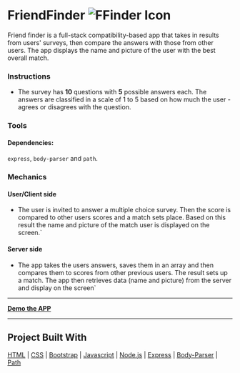 # FriendFinder  ![FFinder Icon](https://img.icons8.com/nolan/64/000000/groups.png)
Friend finder is a full-stack compatibility-based app that takes in results from users' surveys, then compare the answers with those from other users. The app displays the name and picture of the user with the best overall match.

### Instructions
- The survey has __10__ questions with __5__ possible answers each. The answers are classified in a scale of 1 to 5 based on how much the user - agrees or disagrees with the question.

### Tools
#### Dependencies:
`express`, `body-parser` and `path`.

### Mechanics
#### User/Client side
- The user is invited to answer a multiple choice survey. Then the score is compared to other users scores and a match sets place. Based on this result the name and picture of the match user is displayed on the screen.`

#### Server side
- The app takes the users answers, saves them in an array and then compares them to scores from other previous users. The result sets up a match. The app then retrieves data (name and picture) from the server and display on the screen`

- - - 
**[Demo the APP](https://nameless-shelf-35941.herokuapp.com/)**
- - - 
## Project Built With
[HTML](https://html.com) | [CSS](https://developer.mozilla.org/en-US/docs/Web/CSS) | [Bootstrap](https://getbootstrap.com) | [Javascript](https://www.javascript.com/) | [Node.js](https://www.nodejs.org/) | [Express](https://expressjs.com/) | [Body-Parser](https://www.npmjs.com/package/body-parser) | [Path](https://www.npmjs.com/package/path)
